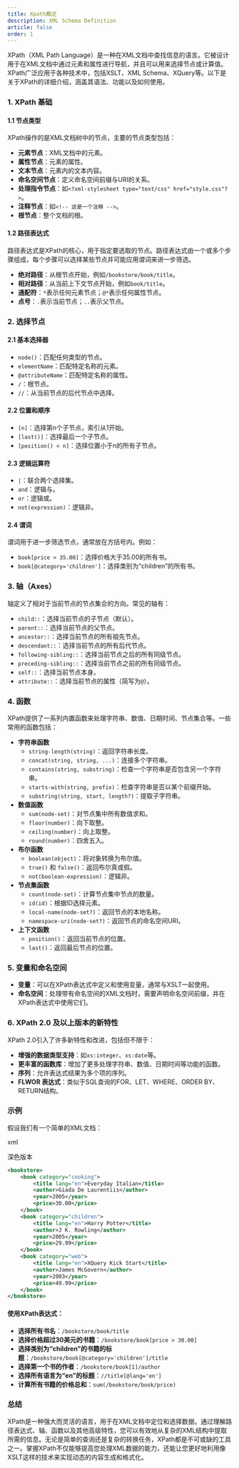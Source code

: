 ```yaml
---
title: Xpath概述
description: XML Schema Definition
article: false
order: 1
---
```


XPath（XML Path Language）是一种在XML文档中查找信息的语言。它被设计用于在XML文档中通过元素和属性进行导航，并且可以用来选择节点或计算值。XPath广泛应用于各种技术中，包括XSLT、XML Schema、XQuery等。以下是关于XPath的详细介绍，涵盖其语法、功能以及如何使用。

### 1. **XPath 基础**

#### 1.1 **节点类型**

XPath操作的是XML文档树中的节点，主要的节点类型包括：

- **元素节点**：XML文档中的元素。
- **属性节点**：元素的属性。
- **文本节点**：元素内的文本内容。
- **命名空间节点**：定义命名空间前缀与URI的关系。
- **处理指令节点**：如`<?xml-stylesheet type="text/css" href="style.css"?>`。
- **注释节点**：如`<!-- 这是一个注释 -->`。
- **根节点**：整个文档的根。

#### 1.2 **路径表达式**

路径表达式是XPath的核心，用于指定要选取的节点。路径表达式由一个或多个步骤组成，每个步骤可以选择某些节点并可能应用谓词来进一步筛选。

- **绝对路径**：从根节点开始，例如`/bookstore/book/title`。
- **相对路径**：从当前上下文节点开始，例如`book/title`。
- **通配符**：`*`表示任何元素节点；`@*`表示任何属性节点。
- **点号**：`.`表示当前节点；`..`表示父节点。

### 2. **选择节点**

#### 2.1 **基本选择器**

- `node()`：匹配任何类型的节点。
- `elementName`：匹配特定名称的元素。
- `@attributeName`：匹配特定名称的属性。
- `/`：根节点。
- `//`：从当前节点的后代节点中选择。

#### 2.2 **位置和顺序**

- `[n]`：选择第n个子节点，索引从1开始。
- `[last()]`：选择最后一个子节点。
- `[position() < n]`：选择位置小于n的所有子节点。

#### 2.3 **逻辑运算符**

- `|`：联合两个选择集。
- `and`：逻辑与。
- `or`：逻辑或。
- `not(expression)`：逻辑非。

#### 2.4 **谓词**

谓词用于进一步筛选节点，通常放在方括号内。例如：

- `book[price > 35.00]`：选择价格大于35.00的所有书。
- `book[@category='children']`：选择类别为“children”的所有书。

### 3. **轴（Axes）**

轴定义了相对于当前节点的节点集合的方向。常见的轴有：

- `child::`：选择当前节点的子节点（默认）。
- `parent::`：选择当前节点的父节点。
- `ancestor::`：选择当前节点的所有祖先节点。
- `descendant::`：选择当前节点的所有后代节点。
- `following-sibling::`：选择当前节点之后的所有同级节点。
- `preceding-sibling::`：选择当前节点之前的所有同级节点。
- `self::`：选择当前节点本身。
- `attribute::`：选择当前节点的属性（简写为`@`）。

### 4. **函数**

XPath提供了一系列内置函数来处理字符串、数值、日期时间、节点集合等。一些常用的函数包括：

- **字符串函数**
  - `string-length(string)`：返回字符串长度。
  - `concat(string, string, ...)`：连接多个字符串。
  - `contains(string, substring)`：检查一个字符串是否包含另一个字符串。
  - `starts-with(string, prefix)`：检查字符串是否以某个前缀开始。
  - `substring(string, start, length?)`：提取子字符串。
- **数值函数**
  - `sum(node-set)`：对节点集中所有数值求和。
  - `floor(number)`：向下取整。
  - `ceiling(number)`：向上取整。
  - `round(number)`：四舍五入。
- **布尔函数**
  - `boolean(object)`：将对象转换为布尔值。
  - `true()` 和 `false()`：返回布尔真或假。
  - `not(boolean-expression)`：逻辑非。
- **节点集函数**
  - `count(node-set)`：计算节点集中节点的数量。
  - `id(id)`：根据ID选择元素。
  - `local-name(node-set?)`：返回节点的本地名称。
  - `namespace-uri(node-set?)`：返回节点的命名空间URI。
- **上下文函数**
  - `position()`：返回当前节点的位置。
  - `last()`：返回最后节点的位置。

### 5. **变量和命名空间**

- **变量**：可以在XPath表达式中定义和使用变量，通常与XSLT一起使用。
- **命名空间**：处理带有命名空间的XML文档时，需要声明命名空间前缀，并在XPath表达式中使用它们。

### 6. **XPath 2.0 及以上版本的新特性**

XPath 2.0引入了许多新特性和改进，包括但不限于：

- **增强的数据类型支持**：如`xs:integer`、`xs:date`等。
- **更丰富的函数库**：增加了更多处理字符串、数值、日期时间等功能的函数。
- **序列**：允许表达式结果为多个项的序列。
- **FLWOR 表达式**：类似于SQL查询的FOR、LET、WHERE、ORDER BY、RETURN结构。

### 示例

假设我们有一个简单的XML文档：

xml

深色版本



```xml
<bookstore>
    <book category="cooking">
        <title lang="en">Everyday Italian</title>
        <author>Giada De Laurentiis</author>
        <year>2005</year>
        <price>30.00</price>
    </book>
    <book category="children">
        <title lang="en">Harry Potter</title>
        <author>J K. Rowling</author>
        <year>2005</year>
        <price>29.99</price>
    </book>
    <book category="web">
        <title lang="en">XQuery Kick Start</title>
        <author>James McGovern</author>
        <year>2003</year>
        <price>49.99</price>
    </book>
</bookstore>
```

#### 使用XPath表达式：

- **选择所有书名**：`/bookstore/book/title`
- **选择价格超过30美元的书籍**：`/bookstore/book[price > 30.00]`
- **选择类别为“children”的书籍的标题**：`/bookstore/book[@category='children']/title`
- **选择第一个书的作者**：`/bookstore/book[1]/author`
- **选择所有语言为“en”的标题**：`//title[@lang='en']`
- **计算所有书籍的价格总和**：`sum(/bookstore/book/price)`

### 总结

XPath是一种强大而灵活的语言，用于在XML文档中定位和选择数据。通过理解路径表达式、轴、函数以及其他高级特性，您可以有效地从复杂的XML结构中提取所需的信息。无论是简单的查询还是复杂的转换任务，XPath都是不可或缺的工具之一。掌握XPath不仅能够提高您处理XML数据的能力，还能让您更好地利用像XSLT这样的技术来实现动态的内容生成和格式化。
